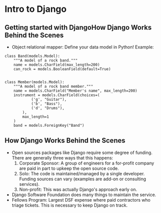# Intro to Django

## Getting started with DjangoHow Django Works Behind the Scenes
- Object relational mapper: Define your data model in Python! Example:
```
class Band(models.Model):
    """A model of a rock band."""
    name = models.CharField(max_length=200)
    can_rock = models.BooleanField(default=True)


class Member(models.Model):
    """A model of a rock band member."""
    name = models.CharField("Member's name", max_length=200)
    instrument = models.CharField(choices=(
            ('g', "Guitar"),
            ('b', "Bass"),
            ('d', "Drums"),
        ),
        max_length=1
    )
    band = models.ForeignKey("Band")
```






## How Django Works Behind the Scenes

- Open sources packages like Django require some degree of funding. There are generally three ways that this happens:
  1. Corporate Sponsor: A group of engineers for a for-profit company are paid in part to upkeep the open source code. 
  2. Solo: The code is maintained/managed by a single developer. Funding sources can vary (examples are add-on or consulting services).
  3. Non-profit: This was actually Django's approach early on.
- Django Software Foundation does many things to maintain the service.
- Fellows Program: Largest DSF expense where paid contractors who triage tickets. This is necessary to keep Django on track. 
